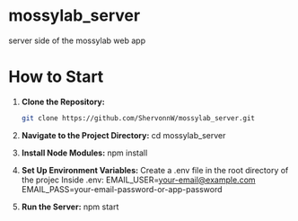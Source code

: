 # mossylab_server
server side of the mossylab web app

# How to Start
1. **Clone the Repository:**
   ```bash
   git clone https://github.com/ShervonnW/mossylab_server.git

2. **Navigate to the Project Directory:**
    cd mossylab_server

3. **Install Node Modules:**
    npm install

4. **Set Up Environment Variables:**
    Create a .env file in the root directory of the projec
    Inside .env:
        EMAIL_USER=your-email@example.com
        EMAIL_PASS=your-email-password-or-app-password

5. **Run the Server:**
    npm start

